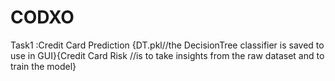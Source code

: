# CODXO
Task1 :Credit Card Prediction {DT.pkl//the DecisionTree classifier is saved to use in GUI}{Credit Card Risk //is to take insights from the raw dataset and to train the model}
